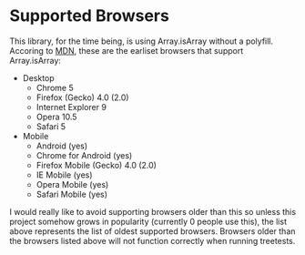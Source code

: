 # Supported Browsers

This library, for the time being, is using Array.isArray without a polyfill. Accoring to [MDN](https://developer.mozilla.org/en-US/docs/Web/JavaScript/Reference/Global_Objects/Array/isArray), these are the earliset browsers that support Array.isArray:

* Desktop
  * Chrome 5
  * Firefox (Gecko) 4.0 (2.0)
  * Internet Explorer 9
  * Opera 10.5
  * Safari 5
* Mobile
  * Android (yes)
  * Chrome for Android (yes)
  * Firefox Mobile (Gecko) 4.0 (2.0)
  * IE Mobile (yes)
  * Opera Mobile (yes)
  * Safari Mobile (yes)

I would really like to avoid supporting browsers older than this so unless this project somehow grows in popularity (currently 0 people use this), the list above represents the list of oldest supported browsers. Browsers older than the browsers listed above will not function correctly when running treetests.

